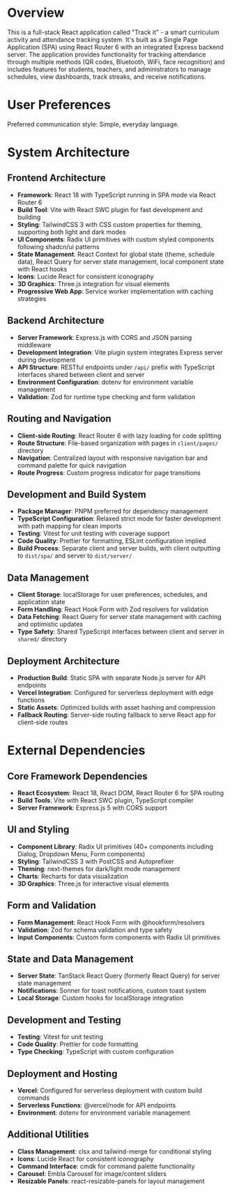 # Overview

This is a full-stack React application called "Track it" - a smart curriculum activity and attendance tracking system. It's built as a Single Page Application (SPA) using React Router 6 with an integrated Express backend server. The application provides functionality for tracking attendance through multiple methods (QR codes, Bluetooth, WiFi, face recognition) and includes features for students, teachers, and administrators to manage schedules, view dashboards, track streaks, and receive notifications.

# User Preferences

Preferred communication style: Simple, everyday language.

# System Architecture

## Frontend Architecture
- **Framework**: React 18 with TypeScript running in SPA mode via React Router 6
- **Build Tool**: Vite with React SWC plugin for fast development and building
- **Styling**: TailwindCSS 3 with CSS custom properties for theming, supporting both light and dark modes
- **UI Components**: Radix UI primitives with custom styled components following shadcn/ui patterns
- **State Management**: React Context for global state (theme, schedule data), React Query for server state management, local component state with React hooks
- **Icons**: Lucide React for consistent iconography
- **3D Graphics**: Three.js integration for visual elements
- **Progressive Web App**: Service worker implementation with caching strategies

## Backend Architecture
- **Server Framework**: Express.js with CORS and JSON parsing middleware
- **Development Integration**: Vite plugin system integrates Express server during development
- **API Structure**: RESTful endpoints under `/api/` prefix with TypeScript interfaces shared between client and server
- **Environment Configuration**: dotenv for environment variable management
- **Validation**: Zod for runtime type checking and form validation

## Routing and Navigation
- **Client-side Routing**: React Router 6 with lazy loading for code splitting
- **Route Structure**: File-based organization with pages in `client/pages/` directory
- **Navigation**: Centralized layout with responsive navigation bar and command palette for quick navigation
- **Route Progress**: Custom progress indicator for page transitions

## Development and Build System
- **Package Manager**: PNPM preferred for dependency management
- **TypeScript Configuration**: Relaxed strict mode for faster development with path mapping for clean imports
- **Testing**: Vitest for unit testing with coverage support
- **Code Quality**: Prettier for formatting, ESLint configuration implied
- **Build Process**: Separate client and server builds, with client outputting to `dist/spa/` and server to `dist/server/`

## Data Management
- **Client Storage**: localStorage for user preferences, schedules, and application state
- **Form Handling**: React Hook Form with Zod resolvers for validation
- **Data Fetching**: React Query for server state management with caching and optimistic updates
- **Type Safety**: Shared TypeScript interfaces between client and server in `shared/` directory

## Deployment Architecture
- **Production Build**: Static SPA with separate Node.js server for API endpoints
- **Vercel Integration**: Configured for serverless deployment with edge functions
- **Static Assets**: Optimized builds with asset hashing and compression
- **Fallback Routing**: Server-side routing fallback to serve React app for client-side routes

# External Dependencies

## Core Framework Dependencies
- **React Ecosystem**: React 18, React DOM, React Router 6 for SPA routing
- **Build Tools**: Vite with React SWC plugin, TypeScript compiler
- **Server Framework**: Express.js 5 with CORS support

## UI and Styling
- **Component Library**: Radix UI primitives (40+ components including Dialog, Dropdown Menu, Form components)
- **Styling**: TailwindCSS 3 with PostCSS and Autoprefixer
- **Theming**: next-themes for dark/light mode management
- **Charts**: Recharts for data visualization
- **3D Graphics**: Three.js for interactive visual elements

## Form and Validation
- **Form Management**: React Hook Form with @hookform/resolvers
- **Validation**: Zod for schema validation and type safety
- **Input Components**: Custom form components with Radix UI primitives

## State and Data Management
- **Server State**: TanStack React Query (formerly React Query) for server state management
- **Notifications**: Sonner for toast notifications, custom toast system
- **Local Storage**: Custom hooks for localStorage integration

## Development and Testing
- **Testing**: Vitest for unit testing
- **Code Quality**: Prettier for code formatting
- **Type Checking**: TypeScript with custom configuration

## Deployment and Hosting
- **Vercel**: Configured for serverless deployment with custom build commands
- **Serverless Functions**: @vercel/node for API endpoints
- **Environment**: dotenv for environment variable management

## Additional Utilities
- **Class Management**: clsx and tailwind-merge for conditional styling
- **Icons**: Lucide React for consistent iconography
- **Command Interface**: cmdk for command palette functionality
- **Carousel**: Embla Carousel for image/content sliders
- **Resizable Panels**: react-resizable-panels for layout management